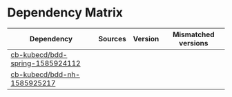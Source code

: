 # Dependency Matrix

Dependency | Sources | Version | Mismatched versions
---------- | ------- | ------- | -------------------
[cb-kubecd/bdd-spring-1585924112](https://github.com/cb-kubecd/bdd-spring-1585924112.git) |  | []() | 
[cb-kubecd/bdd-nh-1585925217](https://github.com/cb-kubecd/bdd-nh-1585925217.git) |  | []() | 
